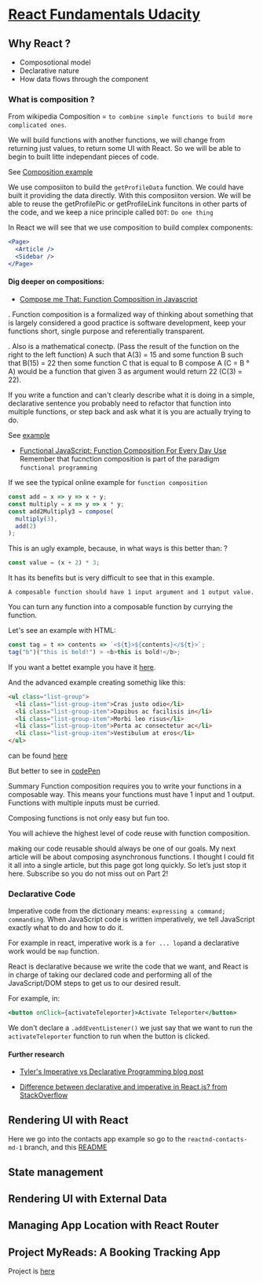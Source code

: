 # [React Fundamentals Udacity](https://classroom.udacity.com/nanodegrees/nd019/parts/331aa737-9e87-42e2-8348-f97d51424b1a)

## Why React ?

- Composotional model
- Declarative nature
- How data flows through the component

### What is composition ?

From wikipedia Composition = `to combine simple functions to build more complicated ones`.

We will build functions with another functions, we will change from returning just values, to return some UI with React. So we will be able to begin to built litte independant pieces of code.

See [Composition example](./1-composition-1.js)

We use composiiton to build the `getProfileData` function.
We could have built it providing the data directly. With this composiiton version.
We will be able to reuse the getProfilePic or getProfileLink funcitons in other parts
of the code, and we keep a nice principle called `DOT`: `Do one thing`

In React we will see that we use composition to build complex components:

```jsx
<Page>
  <Article />
  <Sidebar />
</Page>
```

#### Dig deeper on compositions:

- [Compose me That: Function Composition in Javascript](https://www.linkedin.com/pulse/compose-me-function-composition-javascript-kevin-greene/)

. Function composition is a formalized way of thinking about something that is largely considered a good practice is software development, keep your functions short, single purpose and referentially transparent.

. Also is a mathematical conectp. (Pass the result of the function on the right to the left function)
A such that A(3) = 15 and some function B such that B(15) = 22 then some function C that is equal to B compose A (C = B ° A) would be a function that given 3 as argument would return 22 (C(3) = 22).

If you write a function and can't clearly describe what it is doing in a simple, declarative sentence you probably need to refactor that function into multiple functions, or step back and ask what it is you are actually trying to do.

See [example](./2-composition-tutorial/index.js)

- [Functional JavaScript: Function Composition For Every Day Use](https://hackernoon.com/javascript-functional-composition-for-every-day-use-22421ef65a10)
  Remember that fucnction composition is part of the paradigm `functional programming`

If we see the typical online example for `function composition`

```javascript
const add = x => y => x + y;
const multiply = x => y => x * y;
const add2Multiply3 = compose(
  multiply(3),
  add(2)
);
```

This is an ugly example, because, in what ways is this better than: ?

```javascript
const value = (x + 2) * 3;
```

It has its benefits but is very difficult to see that in this example.

`A composable function should have 1 input argument and 1 output value.`

You can turn any function into a composable function by currying the function.

Let's see an example with HTML:

```js
const tag = t => contents => `<${t}>${contents}</${t}>`;
tag("b")("this is bold!") > <b>this is bold!</b>;
```

If you want a bettet example you have it [here](./3-functional-javascript/tag.js).

And the advanced example creating somethig like this:

```html
<ul class="list-group">
  <li class="list-group-item">Cras justo odio</li>
  <li class="list-group-item">Dapibus ac facilisis in</li>
  <li class="list-group-item">Morbi leo risus</li>
  <li class="list-group-item">Porta ac consectetur ac</li>
  <li class="list-group-item">Vestibulum at eros</li>
</ul>
```

can be found [here](./3-functional-javascript/index.js)

But better to see in [codePen](https://codepen.io/joelnet/pen/QdVpwB)

Summary
Function composition requires you to write your functions in a composable way. This means your functions must have 1 input and 1 output. Functions with multiple inputs must be curried.

Composing functions is not only easy but fun too.

You will achieve the highest level of code reuse with function composition.

making our code reusable should always be one of our goals.
My next article will be about composing asynchronous functions. I thought I could fit it all into a single article, but this page got long quickly. So let’s just stop it here. Subscribe so you do not miss out on Part 2!

### Declarative Code

Imperative code from the dictionary means: `expressing a command; commanding`.
When JavaScript code is written imperatively, we tell JavaScript exactly what to do and how to do it.

For example in react, imperative work is a `for ... lop`and a declarative work would be `map` function.

React is declarative because we write the code that we want, and React is in charge of taking our declared code and performing all of the JavaScript/DOM steps to get us to our desired result.

For example, in:

```jsx
<button onClick={activateTeleporter}>Activate Teleporter</button>
```

We don't declare a `.addEventListener()` we just say that we want to run the `activateTeleporter` function to run when the button is clicked.

#### Further research

- [Tyler's Imperative vs Declarative Programming blog post](https://tylermcginnis.com/imperative-vs-declarative-programming/)

- [Difference between declarative and imperative in React.js? from StackOverflow](https://stackoverflow.com/questions/33655534/difference-between-declarative-and-imperative-in-react-js)

## Rendering UI with React

Here we go into the contacts app example so go to the `reactnd-contacts-md-1` branch, and this [README](/packages/reactnd-contacts-app/server/README.md)

## State management

## Rendering UI with External Data

## Managing App Location with React Router

## Project MyReads: A Booking Tracking App

Project is [here](/packages/reactnd-myreads/README.md)
